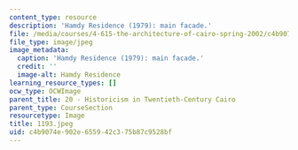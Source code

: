 ```yaml
---
content_type: resource
description: 'Hamdy Residence (1979): main facade.'
file: /media/courses/4-615-the-architecture-of-cairo-spring-2002/c4b9074e902e655942c375b87c9528bf_1193.jpeg
file_type: image/jpeg
image_metadata:
  caption: 'Hamdy Residence (1979): main facade.'
  credit: ''
  image-alt: Hamdy Residence
learning_resource_types: []
ocw_type: OCWImage
parent_title: 20 - Historicism in Twentieth-Century Cairo
parent_type: CourseSection
resourcetype: Image
title: 1193.jpeg
uid: c4b9074e-902e-6559-42c3-75b87c9528bf
---
```


